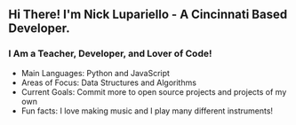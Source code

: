 ## Hi There! I'm Nick Lupariello - A Cincinnati Based Developer.

### I Am a Teacher, Developer, and Lover of Code!
- Main Languages: Python and JavaScript
- Areas of Focus: Data Structures and Algorithms
- Current Goals: Commit more to open source projects and projects of my own
- Fun facts: I love making music and I play many different instruments!
